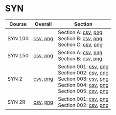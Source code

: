 # SYN

| Course | Overall | Section |
| ------ | ------- | ------- |
| SYN 100 | [csv](https://github.com/UCSD-Historical-Enrollment-Data/2024Summer2/blob/main/overall/SYN%20100.csv), [png](https://raw.githubusercontent.com/UCSD-Historical-Enrollment-Data/2024Summer2/main/plot_overall/SYN%20100.png) | Section A: [csv](https://github.com/UCSD-Historical-Enrollment-Data/2024Summer2/blob/main/section/SYN%20100_A.csv), [png](https://raw.githubusercontent.com/UCSD-Historical-Enrollment-Data/2024Summer2/main/plot_section/SYN%20100_A.png)<br>Section B: [csv](https://github.com/UCSD-Historical-Enrollment-Data/2024Summer2/blob/main/section/SYN%20100_B.csv), [png](https://raw.githubusercontent.com/UCSD-Historical-Enrollment-Data/2024Summer2/main/plot_section/SYN%20100_B.png)<br>Section C: [csv](https://github.com/UCSD-Historical-Enrollment-Data/2024Summer2/blob/main/section/SYN%20100_C.csv), [png](https://raw.githubusercontent.com/UCSD-Historical-Enrollment-Data/2024Summer2/main/plot_section/SYN%20100_C.png) |
| SYN 150 | [csv](https://github.com/UCSD-Historical-Enrollment-Data/2024Summer2/blob/main/overall/SYN%20150.csv), [png](https://raw.githubusercontent.com/UCSD-Historical-Enrollment-Data/2024Summer2/main/plot_overall/SYN%20150.png) | Section A: [csv](https://github.com/UCSD-Historical-Enrollment-Data/2024Summer2/blob/main/section/SYN%20150_A.csv), [png](https://raw.githubusercontent.com/UCSD-Historical-Enrollment-Data/2024Summer2/main/plot_section/SYN%20150_A.png)<br>Section B: [csv](https://github.com/UCSD-Historical-Enrollment-Data/2024Summer2/blob/main/section/SYN%20150_B.csv), [png](https://raw.githubusercontent.com/UCSD-Historical-Enrollment-Data/2024Summer2/main/plot_section/SYN%20150_B.png) |
| SYN 2 | [csv](https://github.com/UCSD-Historical-Enrollment-Data/2024Summer2/blob/main/overall/SYN%202.csv), [png](https://raw.githubusercontent.com/UCSD-Historical-Enrollment-Data/2024Summer2/main/plot_overall/SYN%202.png) | Section 001: [csv](https://github.com/UCSD-Historical-Enrollment-Data/2024Summer2/blob/main/section/SYN%202_001.csv), [png](https://raw.githubusercontent.com/UCSD-Historical-Enrollment-Data/2024Summer2/main/plot_section/SYN%202_001.png)<br>Section 002: [csv](https://github.com/UCSD-Historical-Enrollment-Data/2024Summer2/blob/main/section/SYN%202_002.csv), [png](https://raw.githubusercontent.com/UCSD-Historical-Enrollment-Data/2024Summer2/main/plot_section/SYN%202_002.png)<br>Section 003: [csv](https://github.com/UCSD-Historical-Enrollment-Data/2024Summer2/blob/main/section/SYN%202_003.csv), [png](https://raw.githubusercontent.com/UCSD-Historical-Enrollment-Data/2024Summer2/main/plot_section/SYN%202_003.png)<br>Section 004: [csv](https://github.com/UCSD-Historical-Enrollment-Data/2024Summer2/blob/main/section/SYN%202_004.csv), [png](https://raw.githubusercontent.com/UCSD-Historical-Enrollment-Data/2024Summer2/main/plot_section/SYN%202_004.png)<br>Section 005: [csv](https://github.com/UCSD-Historical-Enrollment-Data/2024Summer2/blob/main/section/SYN%202_005.csv), [png](https://raw.githubusercontent.com/UCSD-Historical-Enrollment-Data/2024Summer2/main/plot_section/SYN%202_005.png) |
| SYN 2R | [csv](https://github.com/UCSD-Historical-Enrollment-Data/2024Summer2/blob/main/overall/SYN%202R.csv), [png](https://raw.githubusercontent.com/UCSD-Historical-Enrollment-Data/2024Summer2/main/plot_overall/SYN%202R.png) | Section 001: [csv](https://github.com/UCSD-Historical-Enrollment-Data/2024Summer2/blob/main/section/SYN%202R_001.csv), [png](https://raw.githubusercontent.com/UCSD-Historical-Enrollment-Data/2024Summer2/main/plot_section/SYN%202R_001.png)<br>Section 002: [csv](https://github.com/UCSD-Historical-Enrollment-Data/2024Summer2/blob/main/section/SYN%202R_002.csv), [png](https://raw.githubusercontent.com/UCSD-Historical-Enrollment-Data/2024Summer2/main/plot_section/SYN%202R_002.png) |
